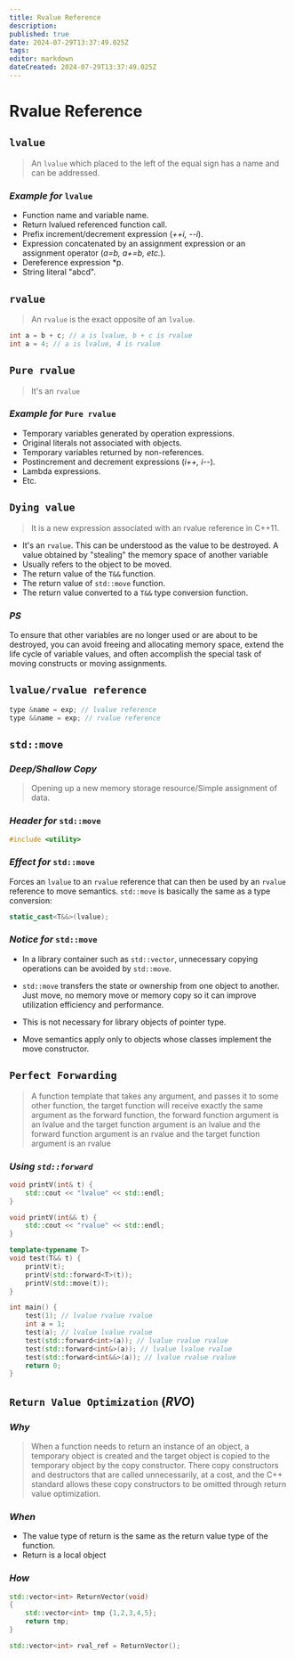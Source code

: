 ```yaml
---
title: Rvalue Reference
description: 
published: true
date: 2024-07-29T13:37:49.025Z
tags: 
editor: markdown
dateCreated: 2024-07-29T13:37:49.025Z
---
```


# Rvalue Reference

## `lvalue`

> An `lvalue` which placed to the left of the equal sign has a name and can be addressed.

### *Example for* `lvalue`

- Function name and variable name.
- Return lvalued referenced function call.
- Prefix increment/decrement expression (*++i, --i*).
- Expression concatenated by an assignment expression or an assignment operator (*a=b, a+=b, etc.*).
- Dereference expression *p.
- String literal "abcd".

## `rvalue`

> An `rvalue` is the exact opposite of an `lvalue`.

```c++
int a = b + c; // a is lvalue, b + c is rvalue
int a = 4; // a is lvalue, 4 is rvalue
```

## `Pure rvalue`

> It's an `rvalue`

### *Example for* `Pure rvalue`

- Temporary variables generated by operation expressions.
- Original literals not associated with objects.
- Temporary variables returned by non-references.
- Postincrement and decrement expressions (*i++, i--*).
- Lambda expressions.
- Etc.

## `Dying value`

> It is a new expression associated with an rvalue reference in C++11.</br>

- It's an `rvalue`. This can be understood as the value to be destroyed. A value obtained by "stealing" the memory space of another variable
- Usually refers to the object to be moved.
- The return value of the `T&&` function.
- The return value of `std::move` function.
- The return value converted to a `T&&` type conversion function.

### *PS*

To ensure that other variables are no longer used or are about to be destroyed, you can avoid freeing and allocating memory space, extend the life cycle of variable values, and often accomplish the special task of moving constructs or moving assignments.

## `lvalue/rvalue reference`

```c++
type &name = exp; // lvalue reference
type &&name = exp; // rvalue reference
```

## `std::move`

### *Deep/Shallow Copy*

> Opening up a new memory storage resource/Simple assignment of data.

### *Header for* `std::move`

```c++
#include <utility>
```

### *Effect for* `std::move`

Forces an `lvalue` to an `rvalue` reference that can then be used by an `rvalue` reference to move semantics. `std::move` is basically the same as a type conversion:

```c++
static_cast<T&&>(lvalue);
```

### *Notice for* `std::move`

- In a library container such as `std::vector`, unnecessary copying operations can be avoided by `std::move`.

- `std::move` transfers the state or ownership from one object to another. Just move, no memory move or memory copy so it can improve utilization efficiency and performance.

- This is not necessary for library objects of pointer type.

- Move semantics apply only to objects whose classes implement the move constructor.

## `Perfect Forwarding`

> A function template that takes any argument, and passes it to some other function, the target function will receive exactly the same argument as the forward function, the forward function argument is an lvalue and the target function argument is an lvalue and the forward function argument is an rvalue and the target function argument is an rvalue

### *Using `std::forward`*

```c++
void printV(int& t) {
    std::cout << "lvalue" << std::endl;
}

void printV(int&& t) {
    std::cout << "rvalue" << std::endl;
}

template<typename T>
void test(T&& t) {
    printV(t);
    printV(std::forward<T>(t));
    printV(std::move(t));
}

int main() {
    test(1); // lvalue rvalue rvalue
    int a = 1;
    test(a); // lvalue lvalue rvalue
    test(std::forward<int>(a)); // lvalue rvalue rvalue
    test(std::forward<int&>(a)); // lvalue lvalue rvalue
    test(std::forward<int&&>(a)); // lvalue rvalue rvalue
    return 0;
}
```

## `Return Value Optimization` (*RVO*)

### *Why*

> When a function needs to return an instance of an object, a temporary object is created and the target object is copied to the temporary object by the copy constructor. There copy constructors and destructors that are called unnecessarily, at a cost, and the C++ standard allows these copy constructors to be omitted through return value optimization.

### *When*

- The value type of return is the same as the return value type of the function.
- Return is a local object

### *How*

```c++
std::vector<int> ReturnVector(void)
{
    std::vector<int> tmp {1,2,3,4,5};
    return tmp;
}

std::vector<int> rval_ref = ReturnVector();
```
